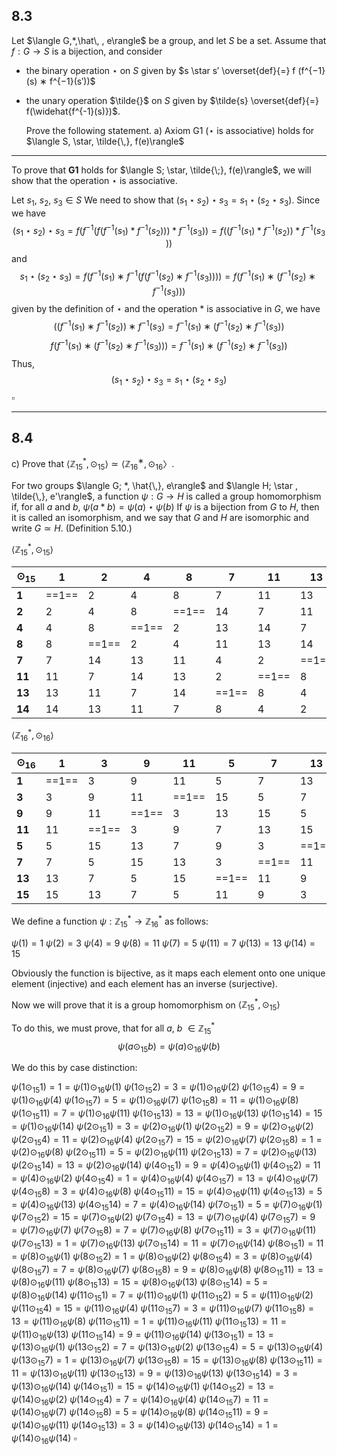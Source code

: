 
## 8.3

Let $\langle G,*,\hat\, , e\rangle$ be a group, and let $S$ be a set. Assume that $f : G \rightarrow S$ is a bijection, and consider
- the binary operation $\star$ on $S$ given by $s \star s′ \overset{def}{=} f (f^{−1}(s) ∗ f^{−1}(s′))$
- the unary operation $\tilde{}$  on $S$ given by $\tilde{s} \overset{def}{=} f(\widehat{f^{-1}(s)})$.

  Prove the following statement.
  a) Axiom G1 ($\star$ is associative) holds for $\langle S, \star, \tilde{\,}, f(e)\rangle$

---

To prove that **G1** holds for $\langle S; \star, \tilde{\;}, f(e)\rangle$, we will show that the operation $\star$ is associative.

Let $s_1,\: s_2,\: s_3 \in S$
We need to show that $(s_1 \star s_2)\star s_3= s_1 \star(s_2\star s_3)$.
Since we have
$$(s_1 \star s_2)\star s_3=f(f^{−1}(f(f^{−1}(s_1​)\ast f^{−1}(s_2​)))\ast f^{−1}(s_3​))=f((f^{−1}(s_1​)\ast f^{−1}(s_2​))\ast f^{−1}(s_3​))$$
and
$$s_1 \star(s_2\star s_3) = f(f^{−1}(s_1​)∗f^{−1}(f(f^{−1}(s_2​)∗f^{−1}(s_3​))))=f(f^{−1}(s_1​)∗(f^{−1}(s_2​)∗f^{−1}(s_3​)))$$
given by the definition of $\star$ and the operation $\ast$ is associative in $G$, we have
$$
((f^{−1}(s_1​)∗f^{−1}(s_2​))∗f^{−1}(s_3​)=f^{−1}(s_1)∗(f^{−1}(s_2​)∗f^{−1}(s_3​))
$$
$$
f(f^{−1}(s_1​)∗(f^{−1}(s_2​)∗f^{−1}(s_3​)))=f^{−1}(s_1)∗(f^{−1}(s_2​)∗f^{−1}(s_3​))
$$
Thus,
$$(s_1 \star s_2)\star s_3= s_1 \star(s_2\star s_3)$$
$\square$

---

## 8.4
c) Prove that $\langle\mathbb{Z}^*_{15}, \odot_{15}\rangle \simeq \langle\mathbb{Z}^∗_{16}, \odot_{16}〉$.


 For two groups $\langle G; *, \hat{\,}, e\rangle$ and $\langle H; \star , \tilde{\,}, e'\rangle$, a function $\psi : G \rightarrow H$ is called a group homomorphism if, for all $a$ and $b$,
 $\psi (a*b) = \psi (a) \star \psi (b)$
 If $\psi$ is a bijection from $G$ to $H$, then it is called an isomorphism, and we say that $G$ and $H$ are isomorphic and write $G \simeq H$. (Definition 5.10.)


$\langle\mathbb{Z}^*_{15}, \odot_{15}\rangle$

| $\odot_{15}$ | 1     | 2     | 4     | 8     | 7     | 11    | 13    | 14    |
| ------------ | ----- | ----- | ----- | ----- | ----- | ----- | ----- | ----- |
| **1**        | ==1== | 2     | 4     | 8     | 7     | 11    | 13    | 14    |
| **2**        | 2     | 4     | 8     | ==1== | 14    | 7     | 11    | 13    |
| **4**        | 4     | 8     | ==1== | 2     | 13    | 14    | 7     | 11    |
| **8**        | 8     | ==1== | 2     | 4     | 11    | 13    | 14    | 7     |
| **7**        | 7     | 14    | 13    | 11    | 4     | 2     | ==1== | 8     |
| **11**       | 11    | 7     | 14    | 13    | 2     | ==1== | 8     | 4     |
| **13**       | 13    | 11    | 7     | 14    | ==1== | 8     | 4     | 2     |
| **14**       | 14    | 13    | 11    | 7     | 8     | 4     | 2     | ==1== |



$\langle\mathbb{Z}^*_{16}, \odot_{16}\rangle$

| $\odot_{16}$ | 1     | 3     | 9     | 11    | 5     | 7     | 13    | 15    |
| ------------ | ----- | ----- | ----- | ----- | ----- | ----- | ----- | ----- |
| **1**        | ==1== | 3     | 9     | 11    | 5     | 7     | 13    | 15    |
| **3**        | 3     | 9     | 11    | ==1== | 15    | 5     | 7     | 13    |
| **9**        | 9     | 11    | ==1== | 3     | 13    | 15    | 5     | 7     |
| **11**       | 11    | ==1== | 3     | 9     | 7     | 13    | 15    | 5     |
| **5**        | 5     | 15    | 13    | 7     | 9     | 3     | ==1== | 11    |
| **7**        | 7     | 5     | 15    | 13    | 3     | ==1== | 11    | 9     |
| **13**       | 13    | 7     | 5     | 15    | ==1== | 11    | 9     | 3     |
| **15**       | 15    | 13    | 7     | 5     | 11    | 9     | 3     | ==1== |



We define a function $\psi : \mathbb{Z}^*_{15} \rightarrow \mathbb{Z}^*_{16}$ as follows:

$\psi(1)=1$
$\psi(2)=3$
$\psi(4)=9$
$\psi(8)=11$
$\psi(7)=5$
$\psi(11)=7$
$\psi(13)=13$
$\psi(14)=15$

Obviously the function is bijective, as it maps each element onto one unique element (injective) and each element has an inverse (surjective).

Now we will prove that it is a group homomorphism on $\langle\mathbb{Z}^*_{15}, \odot_{15}\rangle$


To do this, we must prove, that for all $a,$  $b$ $\in\mathbb{Z}^*_{15}$
$$
\psi(a\odot_{15}b)=\psi(a)\odot_{16}\psi(b)
$$

We do this by case distinction:

$\psi(1 \odot_{15}1)= 1 = \psi(1) \odot_{16} \psi(1)$
$\psi(1 \odot_{15}2)= 3 = \psi(1) \odot_{16} \psi(2)$
$\psi(1 \odot_{15}4)= 9 = \psi(1) \odot_{16} \psi(4)$
$\psi(1 \odot_{15}7)= 5 = \psi(1) \odot_{16} \psi(7)$
$\psi(1 \odot_{15}8)= 11 = \psi(1) \odot_{16} \psi(8)$
$\psi(1 \odot_{15}11)= 7 = \psi(1) \odot_{16} \psi(11)$
$\psi(1 \odot_{15}13)= 13 = \psi(1) \odot_{16} \psi(13)$
$\psi(1 \odot_{15}14)= 15 = \psi(1) \odot_{16} \psi(14)$
$\psi(2 \odot_{15}1)= 3 = \psi(2) \odot_{16} \psi(1)$
$\psi(2 \odot_{15}2)= 9 = \psi(2) \odot_{16} \psi(2)$
$\psi(2 \odot_{15}4)= 11 = \psi(2) \odot_{16} \psi(4)$
$\psi(2 \odot_{15}7)= 15 = \psi(2) \odot_{16} \psi(7)$
$\psi(2 \odot_{15}8)= 1 = \psi(2) \odot_{16} \psi(8)$
$\psi(2 \odot_{15}11)= 5 = \psi(2) \odot_{16} \psi(11)$
$\psi(2 \odot_{15}13)= 7 = \psi(2) \odot_{16} \psi(13)$
$\psi(2 \odot_{15}14)= 13 = \psi(2) \odot_{16} \psi(14)$
$\psi(4 \odot_{15}1)= 9 = \psi(4) \odot_{16} \psi(1)$
$\psi(4 \odot_{15}2)= 11 = \psi(4) \odot_{16} \psi(2)$
$\psi(4 \odot_{15}4)= 1 = \psi(4) \odot_{16} \psi(4)$
$\psi(4 \odot_{15}7)= 13 = \psi(4) \odot_{16} \psi(7)$
$\psi(4 \odot_{15}8)= 3 = \psi(4) \odot_{16} \psi(8)$
$\psi(4 \odot_{15}11)= 15 = \psi(4) \odot_{16} \psi(11)$
$\psi(4 \odot_{15}13)= 5 = \psi(4) \odot_{16} \psi(13)$
$\psi(4 \odot_{15}14)= 7 = \psi(4) \odot_{16} \psi(14)$
$\psi(7 \odot_{15}1)= 5 = \psi(7) \odot_{16} \psi(1)$
$\psi(7 \odot_{15}2)= 15 = \psi(7) \odot_{16} \psi(2)$
$\psi(7 \odot_{15}4)= 13 = \psi(7) \odot_{16} \psi(4)$
$\psi(7 \odot_{15}7)= 9 = \psi(7) \odot_{16} \psi(7)$
$\psi(7 \odot_{15}8)= 7 = \psi(7) \odot_{16} \psi(8)$
$\psi(7 \odot_{15}11)= 3 = \psi(7) \odot_{16} \psi(11)$
$\psi(7 \odot_{15}13)= 1 = \psi(7) \odot_{16} \psi(13)$
$\psi(7 \odot_{15}14)= 11 = \psi(7) \odot_{16} \psi(14)$
$\psi(8 \odot_{15}1)= 11 = \psi(8) \odot_{16} \psi(1)$
$\psi(8 \odot_{15}2)= 1 = \psi(8) \odot_{16} \psi(2)$
$\psi(8 \odot_{15}4)= 3 = \psi(8) \odot_{16} \psi(4)$
$\psi(8 \odot_{15}7)= 7 = \psi(8) \odot_{16} \psi(7)$
$\psi(8 \odot_{15}8)= 9 = \psi(8) \odot_{16} \psi(8)$
$\psi(8 \odot_{15}11)= 13 = \psi(8) \odot_{16} \psi(11)$
$\psi(8 \odot_{15}13)= 15 = \psi(8) \odot_{16} \psi(13)$
$\psi(8 \odot_{15}14)= 5 = \psi(8) \odot_{16} \psi(14)$
$\psi(11 \odot_{15}1)= 7 = \psi(11) \odot_{16} \psi(1)$
$\psi(11 \odot_{15}2)= 5 = \psi(11) \odot_{16} \psi(2)$
$\psi(11 \odot_{15}4)= 15 = \psi(11) \odot_{16} \psi(4)$
$\psi(11 \odot_{15}7)= 3 = \psi(11) \odot_{16} \psi(7)$
$\psi(11 \odot_{15}8)= 13 = \psi(11) \odot_{16} \psi(8)$
$\psi(11 \odot_{15}11)= 1 = \psi(11) \odot_{16} \psi(11)$
$\psi(11 \odot_{15}13)= 11 = \psi(11) \odot_{16} \psi(13)$
$\psi(11 \odot_{15}14)= 9 = \psi(11) \odot_{16} \psi(14)$
$\psi(13 \odot_{15}1)= 13 = \psi(13) \odot_{16} \psi(1)$
$\psi(13 \odot_{15}2)= 7 = \psi(13) \odot_{16} \psi(2)$
$\psi(13 \odot_{15}4)= 5 = \psi(13) \odot_{16} \psi(4)$
$\psi(13 \odot_{15}7)= 1 = \psi(13) \odot_{16} \psi(7)$
$\psi(13 \odot_{15}8)= 15 = \psi(13) \odot_{16} \psi(8)$
$\psi(13 \odot_{15}11)= 11 = \psi(13) \odot_{16} \psi(11)$
$\psi(13 \odot_{15}13)= 9 = \psi(13) \odot_{16} \psi(13)$
$\psi(13 \odot_{15}14)= 3 = \psi(13) \odot_{16} \psi(14)$
$\psi(14 \odot_{15}1)= 15 = \psi(14) \odot_{16} \psi(1)$
$\psi(14 \odot_{15}2)= 13 = \psi(14) \odot_{16} \psi(2)$
$\psi(14 \odot_{15}4)= 7 = \psi(14) \odot_{16} \psi(4)$
$\psi(14 \odot_{15}7)= 11 = \psi(14) \odot_{16} \psi(7)$
$\psi(14 \odot_{15}8)= 5 = \psi(14) \odot_{16} \psi(8)$
$\psi(14 \odot_{15}11)= 9 = \psi(14) \odot_{16} \psi(11)$
$\psi(14 \odot_{15}13)= 3 = \psi(14) \odot_{16} \psi(13)$
$\psi(14 \odot_{15}14)= 1 = \psi(14) \odot_{16} \psi(14)$
$\square$
